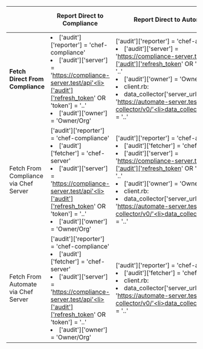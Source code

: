 | | Report Direct to Compliance | Report Direct to Automate | Report to Compliance via Chef Server | Report to Automate via Chef Server
| ------------- | ------------- | ------------- | ------------- | ------------- |
| <b>Fetch Direct From Compliance</b>  | <li>['audit']['reporter'] = 'chef-compliance'<li>['audit']['server'] = 'https://compliance-server.test/api'<li>['audit']['refresh_token' OR 'token'] = '..'<li>['audit']['owner'] = 'Owner/Org' | ['audit']['reporter'] = 'chef-automate'<li>['audit']['server'] = 'https://compliance-server.test/api'<li>['audit']['refresh_token' OR 'token'] = '..'<li>['audit']['owner'] = 'Owner/Org'<li>client.rb:<li>data_collector['server_url'] = 'https://automate-server.test/data-collector/v0/'<li>data_collector['token'] = '..' | ['audit']['reporter'] = 'chef-server-compliance'<li>['audit']['server'] = 'https://compliance-server.test/api'<li>['audit']['refresh_token' OR 'token'] = '..'<li>['audit']['owner'] = 'Owner/Org' | ['audit']['reporter'] = 'chef-server-automate'<li>['audit']['server'] = 'https://compliance-server.test/api'<li>['audit']['refresh_token' OR 'token'] = '..'<li>['audit']['owner'] = 'Owner/Org'<li>chef-server.rb:<li>data_collector['root_url'] = 'https://automate-server.test/data-collector/v0/'|
| Fetch From Compliance via Chef Server | ['audit']['reporter'] = 'chef-compliance'<li>['audit']['fetcher'] = 'chef-server'<li>['audit']['server'] = 'https://compliance-server.test/api'<li>['audit']['refresh_token' OR 'token'] = '..'<li>['audit']['owner'] = 'Owner/Org'  | ['audit']['reporter'] = 'chef-automate'<li>['audit']['fetcher'] = 'chef-server'<li>['audit']['server'] = 'https://compliance-server.test/api'<li>['audit']['refresh_token' OR 'token'] = '..'<li>['audit']['owner'] = 'Owner/Org'<li>client.rb:<li>data_collector['server_url'] = 'https://automate-server.test/data-collector/v0/'<li>data_collector['token'] = '..' | ['audit']['reporter'] = 'chef-server-compliance'<li>['audit']['fetcher'] = 'chef-server'<li>Compliance Integrated w/ Chef Server | ['audit']['reporter'] = 'chef-server-automate'<li>['audit']['fetcher'] = 'chef-server'<li>Compliance Integrated w/ Chef Server<li>chef-server.rb:<li>data_collector['root_url'] = 'https://automate-server.test/data-collector/v0/' |
| Fetch From Automate via Chef Server  | ['audit']['reporter'] = 'chef-compliance'<li>['audit']['fetcher'] = 'chef-server'<li>['audit']['server'] = 'https://compliance-server.test/api'<li>['audit']['refresh_token' OR 'token'] = '..'<li>['audit']['owner'] = 'Owner/Org' | ['audit']['reporter'] = 'chef-automate'<li>['audit']['fetcher'] = 'chef-server'<li>client.rb:<li>data_collector['server_url'] = 'https://automate-server.test/data-collector/v0/'<li>data_collector['token'] = '..' | ['audit']['reporter'] = 'chef-server-compliance'<li>['audit']['fetcher'] = 'chef-server'<li>Compliance Integrated w/ Chef Server<li>chef-server.rb:<li>profiles['root_url'] = 'https://automate-server.test' | ['audit']['reporter'] = 'chef-server-automate'<li>['audit']['fetcher'] = 'chef-server'<li>chef-server.rb:<li>data_collector['root_url'] = 'https://automate-server.test/data-collector/v0/'<li>profiles['root_url'] = 'https://automate-server.test' |
